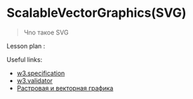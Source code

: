 ﻿# ScalableVectorGraphics(SVG)
> Чnо такое SVG

Lesson plan :


Useful links:
+ [w3.specification](https://html.spec.whatwg.org/multipage/)
+ [w3.validator](https://validator.w3.org/)
+ [Растровая и векторная графика](https://htmlacademy.ru/blog/boost/frontend/rastr-vector)

